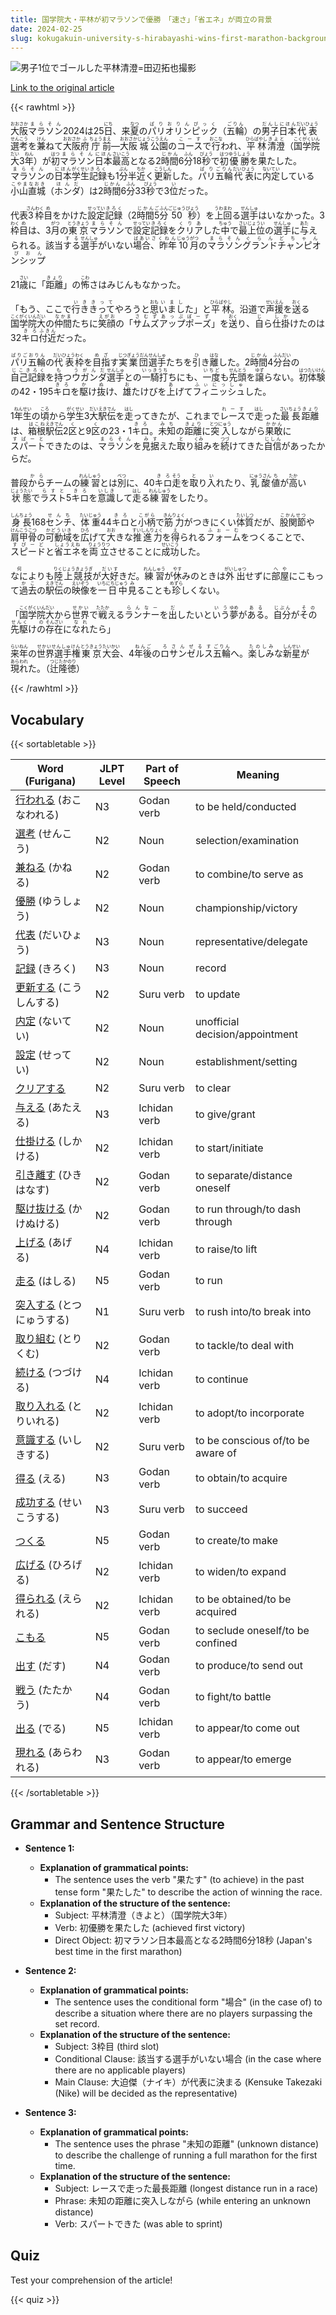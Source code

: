 ```yaml
---
title: 国学院大・平林が初マラソンで優勝　「速さ」「省エネ」が両立の背景
date: 2024-02-25
slug: kokugakuin-university-s-hirabayashi-wins-first-marathon-background-of-balancing-speed-and-energy-efficiency
---
```


![男子1位でゴールした平林清澄=田辺拓也撮影](https://www.asahicom.jp/imgopt/img/f08b51c8ac/comm_L/AS20240225001914.jpg "男子1位でゴールした平林清澄=田辺拓也撮影")

[Link to the original article](https://asahi.com/articles/ASS2T5GNQS2TPTQP005.html?iref=comtop_7_04)

{{< rawhtml >}}
<p><ruby>大阪<rt>おおさか</rt></ruby><ruby>マラソン<rt>まらそん</rt></ruby>2024は25<ruby>日<rt>にち</rt></ruby>、来<ruby>夏<rt>なつ</rt></ruby>の<ruby>パリ<rt>ぱり</rt></ruby><ruby>オリンピック<rt>おりんぴっく</rt></ruby>（<ruby>五輪<rt>ごりん</rt></ruby>）の<ruby>男子<rt>だんし</rt></ruby><ruby>日本<rt>にほん</rt></ruby><ruby>代表<rt>だいひょう</rt></ruby><ruby>選考<rt>せんこう</rt></ruby>を<ruby>兼<rt>けん</rt></ruby>ねて<ruby>大阪<rt>おおさか</rt></ruby><ruby>府<rt>ふ</rt></ruby><ruby>庁<rt>ちょう</rt></ruby><ruby>前<rt>まえ</rt></ruby>―<ruby>大阪<rt>おおさか</rt></ruby><ruby>城<rt>じょう</rt></ruby><ruby>公園<rt>こうえん</rt></ruby>の<ruby>コース<rt>こーす</rt></ruby>で<ruby>行<rt>おこな</rt></ruby>われ、<ruby>平林<rt>ひらばやし</rt></ruby><ruby>清澄<rt>きよと</rt></ruby>（<ruby>国学院<rt>こくがくいん</rt></ruby><ruby>大<rt>だい</rt></ruby>3<ruby>年<rt>ねん</rt></ruby>）が<ruby>初<rt>はつ</rt></ruby><ruby>マラソン<rt>まらそん</rt></ruby><ruby>日本<rt>にほん</rt></ruby><ruby>最高<rt>さいこう</rt></ruby>となる2<ruby>時間<rt>じかん</rt></ruby>6<ruby>分<rt>ふん</rt></ruby>18<ruby>秒<rt>びょう</rt></ruby>で<ruby>初<rt>はつ</rt></ruby><ruby>優勝<rt>ゆうしょう</rt></ruby>を<ruby>果<rt>は</rt></ruby>たした。<ruby>マラソン<rt>まらそん</rt></ruby>の<ruby>日本<rt>にほん</rt></ruby><ruby>学生<rt>がくせい</rt></ruby><ruby>記録<rt>きろく</rt></ruby>も1<ruby>分<rt>ぷん</rt></ruby>半<ruby>近<rt>ちか</rt></ruby>く<ruby>更新<rt>こうしん</rt></ruby>した。<ruby>パリ<rt>ぱり</rt></ruby><ruby>五輪<rt>ごりん</rt></ruby><ruby>代表<rt>だいひょう</rt></ruby>に<ruby>内定<rt>ないてい</rt></ruby>している<ruby>小山<rt>こやま</rt></ruby><ruby>直城<rt>なおき</rt></ruby>（<ruby>ホンダ<rt>ほんだ</rt></ruby>）は2<ruby>時間<rt>じかん</rt></ruby>6<ruby>分<rt>ふん</rt></ruby>33<ruby>秒<rt>びょう</rt></ruby>で3<ruby>位<rt>い</rt></ruby>だった。</p>

<p>代表<ruby>3<rt>さん</rt>枠<rt>わく</rt>目<rt>め</rt></ruby>をかけた<ruby>設定<rt>せってい</rt><ruby>記録<rt>きろく</rt></ruby>（2<ruby>時間<rt>じかん</rt>5<rt>ご</rt>分<rt>ふん</rt>50<rt>ごじゅう</rt>秒<rt>びょう</rt></ruby>）を<ruby>上回<rt>うわまわ</rt></ruby>る<ruby>選手<rt>せんしゅ</rt>はいなかった。</ruby>3<ruby>枠<rt>わく</rt>目<rt>め</rt></ruby>は、3<ruby>月<rt>がつ</rt></ruby>の<ruby>東京<rt>とうきょう</rt></ruby><ruby>マラソン<rt>まらそん</rt></ruby>で<ruby>設定<rt>せってい</rt><ruby>記録<rt>きろく</rt></ruby>を<ruby>クリア<rt>くりあ</rt></ruby>した<ruby>中<rt>ちゅう</rt>で<ruby>最上位<rt>さいじょうい</rt></ruby>の<ruby>選手<rt>せんしゅ</rt>に<ruby>与<rt>あた</rt>えられる。</ruby>該当<ruby>する<rt>する</rt><ruby>選手<rt>せんしゅ</rt>がいない<ruby>場合<rt>ばあい</rt>、昨年<rt>さくねん</rt>10<rt>じゅう</rt>月<rt>がつ</rt>の<ruby>マラソン<rt>まらそん</rt>グランドチャンピオンシップ<rt>ぐらんどちゃんぴおん

<p>21<ruby>歳<rt>さい</rt></ruby>に「<ruby>距離<rt>きょり</rt></ruby>」の<ruby>怖<rt>こわ</rt></ruby>さはみじんもなかった。</p>

<p>「もう、ここで<ruby>行<rt>い</rt>き<rt>き</rt>き<rt>き</rt>って<rt>って</rt></ruby>やろうと<ruby>思<rt>おも</rt>い<rt>い</rt>ま<rt>ま</rt>し<rt>し</rt>た</ruby>」と<ruby>平林<rt>ひらばやし</rt></ruby>。沿道で<ruby>声援<rt>せいえん</rt></ruby>を<ruby>送<rt>おく</rt>る</ruby><ruby>国学院大<rt>こくがくいんだい</rt></ruby>の<ruby>仲間<rt>なかま</rt>たち</ruby>に<ruby>笑顔<rt>えがお</rt></ruby>の「<ruby>サムズアップポーズ<rt>さむずあっぷぽーず</rt></ruby>」を<ruby>送<rt>おく</rt>り</ruby>、<ruby>自<rt>じ</rt>ら</ruby><ruby>仕掛<rt>しか</rt>け</ruby>たのは32<ruby>キロ<rt>きろ</rt></ruby><ruby>付近<rt>ふきん</rt></ruby>だった。</p>

<p><ruby>パリ五輪<rt>ぱりごおりん</rt></ruby>の<ruby>代表<rt>だいひょう</rt></ruby><ruby>枠<rt>わく</rt></ruby>を<ruby>目指<rt>めざ</rt></ruby>す<ruby>実業団<rt>じつぎょうだん</rt></ruby><ruby>選手<rt>せんしゅ</rt></ruby>たちを<ruby>引<rt>ひ</rt></ruby>き<ruby>離<rt>はな</rt></ruby>した。2<ruby>時間<rt>じかん</rt></ruby>4<ruby>分<rt>ふん</rt></ruby><ruby>台<rt>だい</rt></ruby>の<ruby>自己記録<rt>じこきろく</rt></ruby>を<ruby>持<rt>も</rt></ruby>つ<ruby>ウガンダ<rt>うがんだ</rt></ruby><ruby>選手<rt>せんしゅ</rt></ruby>との<ruby>一騎打<rt>いっきうち</rt></ruby>ちにも、<ruby>一度<rt>いちど</rt></ruby>も<ruby>先頭<rt>せんとう</rt></ruby>を<ruby>譲<rt>ゆず</rt></ruby>らない。<ruby>初体験<rt>はつたいけん</rt></ruby>の42・195<ruby>キロ<rt>きろ</rt></ruby>を<ruby>駆<rt>か</rt></ruby>け<ruby>抜<rt>ぬ</rt></ruby>け、<ruby>雄<rt>お</rt></ruby>たけびを<ruby>上<rt>あ</rt></ruby>げて<ruby>フィニッシュ<rt>ふぃにっしゅ</rt></ruby>した。</p>

<p>1<ruby>年生<rt>ねんせい</rt></ruby>の<ruby>頃<rt>ころ</rt></ruby>から<ruby>学生<rt>がくせい</rt></ruby>3<ruby>大<rt>だい</rt></ruby><ruby>駅伝<rt>えきでん</rt></ruby>を<ruby>走<rt>はし</rt></ruby>ってきたが、これまで<ruby>レース<rt>れーす</rt></ruby>で<ruby>走<rt>はし</rt></ruby>った<ruby>最長<rt>さいちょう</rt></ruby><ruby>距離<rt>きょり</rt></ruby>は、<ruby>箱根<rt>はこね</rt></ruby><ruby>駅伝<rt>えきでん</rt></ruby>2<ruby>区<rt>く</rt></ruby>と9<ruby>区<rt>く</rt></ruby>の23・1<ruby>キロ<rt>きろ</rt></ruby>。<ruby>未知<rt>みち</rt></ruby>の<ruby>距離<rt>きょり</rt></ruby>に<ruby>突入<rt>とつにゅう</rt></ruby>しながら<ruby>果敢<rt>かかん</rt></ruby>に<ruby>スパート<rt>すぱーと</rt></ruby>できたのは、<ruby>マラソン<rt>まらそん</rt></ruby>を<ruby>見据<rt>みす</rt></ruby>えた<ruby>取<rt>と</rt></ruby>り<ruby>組<rt>くみ</rt></ruby>みを<ruby>続<rt>つづ</rt></ruby>けてきた<ruby>自信<rt>じしん</rt></ruby>があったからだ。</p>

<p>普段<ruby>から<rt>から</rt></ruby>チームの<ruby>練習<rt>れんしゅう</rt></ruby>とは<ruby>別<rt>べつ</rt></ruby>に、40<ruby>キロ<rt>きろ</rt></ruby><ruby>走<rt>そう</rt></ruby>を<ruby>取<rt>と</rt></ruby>り<ruby>入<rt>い</rt></ruby>れたり、<ruby>乳酸<rt>にゅうさん</rt></ruby><ruby>値<rt>ち</rt></ruby>が<ruby>高<rt>たか</rt></ruby>い<ruby>状態<rt>じょうたい</rt></ruby>で<ruby>ラスト<rt>らすと</rt></ruby>5<ruby>キロ<rt>きろ</rt></ruby>を<ruby>意識<rt>いしき</rt></ruby>して<ruby>走<rt>はし</rt></ruby>る<ruby>練習<rt>れんしゅう</rt></ruby>をしたり。</p>

<p><ruby>身長<rt>しんちょう</rt></ruby>168<ruby>センチ<rt>せんち</rt></ruby>、<ruby>体重<rt>たいじゅう</rt></ruby>44<ruby>キロ<rt>きろ</rt></ruby>と<ruby>小柄<rt>こがら</rt></ruby>で<ruby>筋力<rt>きんりょく</rt></ruby>がつきにくい<ruby>体質<rt>たいしつ</rt></ruby>だが、<ruby>股関節<rt>こかんせつ</rt></ruby>や<ruby>肩甲骨<rt>けんこうこつ</rt></ruby>の<ruby>可動域<rt>かどういき</rt></ruby>を<ruby>広<rt>ひろ</rt></ruby>げて<ruby>大<rt>おお</rt></ruby>きな<ruby>推進力<rt>すいしんりょく</rt></ruby>を<ruby>得<rt>え</rt></ruby>られる<ruby>フォーム<rt>ふぉーむ</rt></ruby>をつくることで、<ruby>スピード<rt>すぴーど</rt></ruby>と<ruby>省エネ<rt>しょうえね</rt></ruby>を<ruby>両立<rt>りょうりつ</rt></ruby>させることに<ruby>成功<rt>せいこう</rt></ruby>した。</p>

<p><ruby>なに<rt>何</rt></ruby>よりも<ruby>陸上競技<rt>りくじょうきょうぎ</rt></ruby>が<ruby>大好<rt>だいす</rt></ruby>きだ。<ruby>練習<rt>れんしゅう</rt></ruby>が<ruby>休<rt>やす</rt></ruby>みのときは<ruby>外出<rt>がいしゅつ</rt></ruby>せずに<ruby>部屋<rt>へや</rt></ruby>にこもって<ruby>過去<rt>かこ</rt></ruby>の<ruby>駅伝<rt>えきでん</rt></ruby>の<ruby>映像<rt>えいぞう</rt></ruby>を<ruby>一日中<rt>いちにちじゅう</rt></ruby><ruby>見<rt>み</rt></ruby>ることも<ruby>珍<rt>めずら</rt></ruby>しくない。</p>

<p>「<ruby>国学院大<rt>こくがくいんだい</rt>から<ruby>世界<rt>せかい</rt>で<ruby>戦<rt>たたか</rt>える<ruby>ランナー<rt>らんなー</rt>を<ruby>出<rt>だ</rt>したいと<ruby>いう<rt>いう</rt><ruby>夢<rt>ゆめ</rt>が<ruby>ある<rt>ある</rt>。<ruby>自分<rt>じぶん</rt>が<ruby>その<rt>その</rt><ruby>先駆<rt>せんく</rt>け<ruby>の<rt>の</rt><ruby>存在<rt>そんざい</rt>に<ruby>なれ<rt>なれ</rt>たら」</p>

<p><ruby>来年<rt>らいねん</rt></ruby>の<ruby>世界選手権<rt>せかいせんしゅけん</rt></ruby><ruby>東京<rt>とうきょう</rt></ruby><ruby>大会<rt>たいかい</rt></ruby>、4<ruby>年後<rt>ねんご</rt></ruby>の<ruby>ロサンゼルス<rt>ろさんぜるす</rt></ruby><ruby>五輪<rt>ごりん</rt></ruby>へ。<ruby>楽しみ<rt>たのしみ</rt></ruby>な<ruby>新星<rt>しんせい</rt></ruby>が<ruby>現れ<rt>あらわれ</rt></ruby>た。（<ruby>辻隆徳<rt>つじたかのり</rt></ruby>）</p>
{{< /rawhtml >}}

## Vocabulary


{{< sortabletable >}}

| Word (Furigana) | JLPT Level | Part of Speech | Meaning |
|-----------------|------------|---------------|---------|
|[行われる](https://jisho.org/search/%E8%A1%8C%E3%82%8F%E3%82%8C%E3%82%8B) (おこなわれる)| N3 | Godan verb | to be held/conducted |
|[選考](https://jisho.org/search/%E9%81%B8%E8%80%83) (せんこう)| N2 | Noun | selection/examination |
|[兼ねる](https://jisho.org/search/%E5%85%BC%E3%81%AD%E3%82%8B) (かねる)| N2 | Godan verb | to combine/to serve as |
|[優勝](https://jisho.org/search/%E5%84%AA%E5%8B%9D) (ゆうしょう)| N2 | Noun | championship/victory |
|[代表](https://jisho.org/search/%E4%BB%A3%E8%A1%A8) (だいひょう)| N3 | Noun | representative/delegate |
|[記録](https://jisho.org/search/%E8%A8%98%E9%8C%B2) (きろく)| N3 | Noun | record |
|[更新する](https://jisho.org/search/%E6%9B%B4%E6%96%B0%E3%81%99%E3%82%8B) (こうしんする)| N2 | Suru verb | to update |
|[内定](https://jisho.org/search/%E5%86%85%E5%AE%9A) (ないてい)| N2 | Noun | unofficial decision/appointment |
|[設定](https://jisho.org/search/%E8%A8%AD%E5%AE%9A) (せってい)| N2 | Noun | establishment/setting |
|[クリアする](https://jisho.org/search/%E3%82%AF%E3%83%AA%E3%82%A2%E3%81%99%E3%82%8B)| N2 | Suru verb | to clear |
|[与える](https://jisho.org/search/%E4%B8%8E%E3%81%88%E3%82%8B) (あたえる)| N3 | Ichidan verb | to give/grant |
|[仕掛ける](https://jisho.org/search/%E4%BB%95%E6%8E%9B%E3%81%91%E3%82%8B) (しかける)| N2 | Ichidan verb | to start/initiate |
|[引き離す](https://jisho.org/search/%E5%BC%95%E3%81%8D%E9%9B%A2%E3%81%99) (ひきはなす)| N2 | Godan verb | to separate/distance oneself |
|[駆け抜ける](https://jisho.org/search/%E9%A7%86%E3%81%91%E6%8A%9C%E3%81%91%E3%82%8B) (かけぬける)| N2 | Godan verb | to run through/to dash through |
|[上げる](https://jisho.org/search/%E4%B8%8A%E3%81%92%E3%82%8B) (あげる)| N4 | Ichidan verb | to raise/to lift |
|[走る](https://jisho.org/search/%E8%B5%B0%E3%82%8B) (はしる)| N5 | Godan verb | to run |
|[突入する](https://jisho.org/search/%E7%AA%81%E5%85%A5%E3%81%99%E3%82%8B) (とつにゅうする)| N1 | Suru verb | to rush into/to break into |
|[取り組む](https://jisho.org/search/%E5%8F%96%E3%82%8A%E7%B5%84%E3%82%80) (とりくむ)| N2 | Godan verb | to tackle/to deal with |
|[続ける](https://jisho.org/search/%E7%B6%9A%E3%81%91%E3%82%8B) (つづける)| N4 | Ichidan verb | to continue |
|[取り入れる](https://jisho.org/search/%E5%8F%96%E3%82%8A%E5%85%A5%E3%82%8C%E3%82%8B) (とりいれる)| N2 | Ichidan verb | to adopt/to incorporate |
|[意識する](https://jisho.org/search/%E6%84%8F%E8%AD%98%E3%81%99%E3%82%8B) (いしきする)| N2 | Suru verb | to be conscious of/to be aware of |
|[得る](https://jisho.org/search/%E5%BE%97%E3%82%8B) (える)| N3 | Godan verb | to obtain/to acquire |
|[成功する](https://jisho.org/search/%E6%88%90%E5%8A%9F%E3%81%99%E3%82%8B) (せいこうする)| N3 | Suru verb | to succeed |
|[つくる](https://jisho.org/search/%E3%81%A4%E3%81%8F%E3%82%8B)| N5 | Godan verb | to create/to make |
|[広げる](https://jisho.org/search/%E5%BA%83%E3%81%92%E3%82%8B) (ひろげる)| N2 | Ichidan verb | to widen/to expand |
|[得られる](https://jisho.org/search/%E5%BE%97%E3%82%89%E3%82%8C%E3%82%8B) (えられる)| N2 | Ichidan verb | to be obtained/to be acquired |
|[こもる](https://jisho.org/search/%E3%81%93%E3%82%82%E3%82%8B)| N5 | Godan verb | to seclude oneself/to be confined |
|[出す](https://jisho.org/search/%E5%87%BA%E3%81%99) (だす)| N4 | Godan verb | to produce/to send out |
|[戦う](https://jisho.org/search/%E6%88%A6%E3%81%86) (たたかう)| N4 | Godan verb | to fight/to battle |
|[出る](https://jisho.org/search/%E5%87%BA%E3%82%8B) (でる)| N5 | Ichidan verb | to appear/to come out |
|[現れる](https://jisho.org/search/%E7%8F%BE%E3%82%8C%E3%82%8B) (あらわれる)| N3 | Godan verb | to appear/to emerge |

{{< /sortabletable >}}


## Grammar and Sentence Structure

- **Sentence 1:**
  - **Explanation of grammatical points:** 
    - The sentence uses the verb "果たす" (to achieve) in the past tense form "果たした" to describe the action of winning the race.
  - **Explanation of the structure of the sentence:**
    - Subject: 平林清澄（きよと）（国学院大3年）
    - Verb: 初優勝を果たした (achieved first victory)
    - Direct Object: 初マラソン日本最高となる2時間6分18秒 (Japan's best time in the first marathon)

- **Sentence 2:**
  - **Explanation of grammatical points:** 
    - The sentence uses the conditional form "場合" (in the case of) to describe a situation where there are no players surpassing the set record.
  - **Explanation of the structure of the sentence:**
    - Subject: 3枠目 (third slot)
    - Conditional Clause: 該当する選手がいない場合 (in the case where there are no applicable players)
    - Main Clause: 大迫傑（ナイキ）が代表に決まる (Kensuke Takezaki (Nike) will be decided as the representative)

- **Sentence 3:**
  - **Explanation of grammatical points:** 
    - The sentence uses the phrase "未知の距離" (unknown distance) to describe the challenge of running a full marathon for the first time.
  - **Explanation of the structure of the sentence:**
    - Subject: レースで走った最長距離 (longest distance run in a race)
    - Phrase: 未知の距離に突入しながら (while entering an unknown distance)
    - Verb: スパートできた (was able to sprint)

## Quiz

Test your comprehension of the article!

{{< quiz >}}